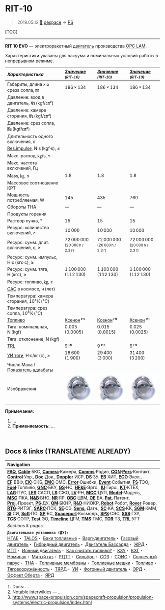 # RIT‑10
> 2019.05.12 [🚀](../index/index.md) [despace](index.md) → [PS](ps.md)

[TOC]

---

**RIT 10 EVO** — электроракетный [двигатель](ps.md) производства [OPC LAM](zz_opc_lam.md).

Характеристики указаны для вакуума и номинальных условий работы в непрерывном режиме.

|*Характеристика*|*[Значение](si.md) <small>(RIT‑10)</small>*|*[Значение](si.md) <small>(RIT‑10)</small>*|*[Значение](si.md) <small>(RIT‑10)</small>*|
|:--|:--|:--|:--|
|Габариты, длина × ⌀ среза сопла, ㎜|186 × 134|186 × 134|186 × 134|
|Давление: вход в двигатель, ㎫ (kgf/㎝²)| | | |
|Давление: камера сгорания, ㎫ (kgf/㎝²)| | | |
|Давление: срез сопла, ㎫ (kgf/㎝²)| | | |
|Длительность одного включения, с| | | |
|[Res.impulse](ing.md), N·s (kgf·s), ≤| | | |
|Макс. расход, ㎏/s, ≤| | | |
|Макс. частота включений, Гц| | | |
|Mass, ㎏, ≤|1.8|1.8|1.8|
|Массовое соотношение КРТ| | | |
|Мощность потребляемая, W|145|435|760|
|Обороты ТНА|—|—|—|
|Продукты горения| | | |
|Раствор пучка, °|15|15|15|
|Ресурс: количество включений, ≥|10 000|10 000|10 000|
|Ресурс: сумм. длит. включений, c, ≥|72 000 000<br> <small>(20 000 h / 2.3 г)</small>|72 000 000<br> <small>(20 000 h / 2.3 г)</small>|72 000 000<br> <small>(20 000 h / 2.3 г)</small>|
|Ресурс: сумм. импульс, Н·с (кгс·с), ≥| |
|Ресурс: сумм. тяга, Н (кгс), ≥|1 100 000<br> (112 130)|1 100 000<br> (112 130)|1 100 000<br> (112 130)|
|Ресурс: топливо, ㎏, ≥| | | |
|[САС](lifetime.md) в космосе, ч (лет)| | | |
|Температура: камера сгорания, 10³ К (℃)| | | |
|Температура: срез сопла, 10³ К (℃)| | | |
|[Топливо](fuel.md)|[Ксенон](ксенон.md) **⁽¹⁾**|[Ксенон](ксенон.md) **⁽¹⁾**|[Ксенон](ксенон.md) **⁽¹⁾**|
|Тяга: номинальная, N (kgf)|0.005 (0.0005)|0.015 (0.0015)|0.025 (0.0025)|
|Тяга: отклонение, N (kgf)| | | |
|[TRL](trl.md)|9 **⁽¹⁾**|9 **⁽¹⁾**|9 **⁽¹⁾**|
|[УИ тяги](isp.md), Н·с/кг (с), ≥|18 600 (1 900)|29 400 (3 000)|31 400 (3 200)|
|Число Маха / [Показатель адиабаты](heat_cr.md)| | | |
|Изображения|[![](f/ps/r/rit_10_ion_thruster_thumb.jpg)](f/ps/r/rit_10_ion_thruster.jpg)|[![](f/ps/r/rit_10_ion_thruster_thumb.jpg)](f/ps/r/rit_10_ion_thruster.jpg)|[![](f/ps/r/rit_10_ion_thruster_thumb.jpg)](f/ps/r/rit_10_ion_thruster.jpg)|

**Примечания:**

   1. …
   1. **Применяемость:** …



<p style="page-break-after:always"> </p>

## Docs & links (TRANSLATEME ALREADY)
|Navigation|
|:--|
|**[FAQ](faq.md)**, **[Cable](cable.md)**·БКС, **[Camera](cam.md)**·Камера, **[Comms](comms.md)**·Радио, **[CON](contact.md)·[Pers](person.md)**·Контакт, **[Control](control.md)**·Упр., **[Doc](doc.md)**·Док., **[Doppler](doppler.md)**·ИСР, **[DS](ds.md)**·ЗУ, **[EB](eb.md)**·ХИТ, **[ECO](ecology.md)**·Экол., **[EF](ef.md)**·ВВФ, **[ElC](elc.md)**·ЭКБ, **[EMC](emc.md)**·ЭМС, **[Error](error.md)**·Ошибки, **[Event](event.md)**·События, **[FS](fs.md)**·ТЭО, **[Fuel](fuel.md)**·Топливо, **[GNC](gnc.md)**·БКУ, **[GS](scs.md)**·НС, **[HF&E](hfe.md)**·Эрго., **[IU](iu.md)**·Гиро., **[KT](kt.md)**·КТЕХ, **[LAG](lag.md)**·ПУC, **[LES](les.md)**·САСП, **[LS](ls.md)**·СЖО, **[LV](lv.md)**·РН, **[MCC](mcc.md)**·ЦУП, **[Model](model.md)**·Модель, **[MSC](sc.md)**·ПКА, **[N&B](nnb.md)**·БНО, **[NR](nr.md)**·ЯР, **[OBC](obc.md)**·ЦВМ, **[OE](oe.md)**·БА, **[Pat.](патент.md)**·Патент, **[Proj.](project.md)**·Проект, **[PS](ps.md)**·ДУ, **[QM](qm.md)**·БКНР, **[R&D](rnd.md)**·НИОКР, **[Robot](robotics.md)**·Робот, **[Rover](rover.md)**·Ровер, **[RTG](rtg.md)**·РИТЭГ, **[SARC](sarc.md)**·ПСК, **[SE](se.md)**·СЭ, **[Sens.](sensor.md)**·Датч., **[SC](sc.md)**·КА, **[SCS](scs.md)**·КК, **[SGM](sgm.md)**·КММ, **[SI](si.md)**·СИ, **[Soft](soft.md)**·ПО, **[SP](sp.md)**·БС, **[Spaceport](spaceport.md)**·Космодр., **[SPS](sps.md)**·СЭС, **[SSS](sss.md)**·ГЗУ, **[TCS](tcs.md)**·СОТР, **[Test](test.md)**·ЭО, **[Timeline](timeline.md)**·ЦГМ, **[TMS](tms.md)**·ТМС, **[TOR](tor.md)**·ТЗ, **[TRL](trl.md)**·УГТ|
|*Sections & pages*|
|**`Двигательная установка (ДУ):`**<br> [HTAE](htae.md)・ [TALOS](talos.md)・ [Баки топливные](fuel_tank.md)・ [Варп‑двигатель](warp_drive.md)・ [Газовый двигатель](cgt.md)・ [Гибридный двигатель](гбрд.md)・ [Двигатель Бассарда](bussard_ramjet.md)・ [ЖРД](lpr.md)・ [ИПТ](ing.md)・ [Ионный двигатель](иод.md)・ [Как считать топливо?](si.md)・ [КЗУ](cinu.md)・ [КХГ](cgs.md)・ [Номинал](nominal.md)・ [Мятый газ](exhsteam.md)・ [РДТТ](spr.md)・ [Сильфон](сильфон.md)・ [СОЗ](соз.md)・ [СОИС](соис.md)・ [Солнечный парус](солнечный_парус.md)・ [ТНА](turbopump.md)・ [Топливные мембраны](топливные_мембраны.md)・ [Топливные мешки](топливные_мешки.md)・ [Топливо](fuel.md)・ [Тяговооружённость](ttwr.md)・ [ТЯРД](тярд.md)・ [УИ](isp.md)・ [Фотонный двигатель](фотонный_двигатель.md)・ [ЭРД](epsp.md)・ [Эффект Оберта](oberth_eff.md)・ [ЯРД](ntr.md)|

   1. Docs: …
   1. Notable interwikies — …
   1. <http://www.space-propulsion.com/spacecraft-propulsion/propulsion-systems/electric-propulsion/index.html>
